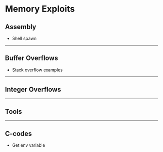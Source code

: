 # Memory Exploits

## Assembly

- Shell spawn


----
## Buffer Overflows

- Stack overflow examples

----
## Integer Overflows

---
## Tools

---
## C-codes

- Get env variable
